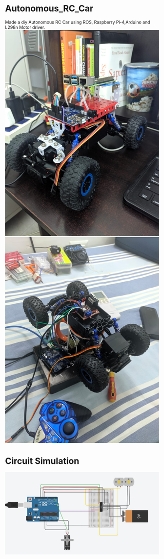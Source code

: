 # Autonomous_RC_Car
Made a diy Autonomous RC Car using ROS, Raspberry Pi-4,Arduino and L298n Motor driver.
![alt text](./13.jpeg "Title")
![alt text](./12.jpeg "Title")
# Circuit Simulation
![alt text](./11.jpeg "Title")
